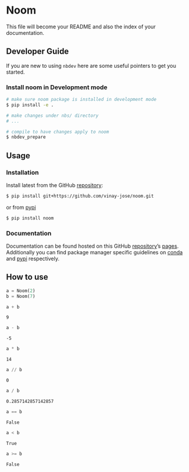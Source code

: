 # Noom


<!-- WARNING: THIS FILE WAS AUTOGENERATED! DO NOT EDIT! -->

This file will become your README and also the index of your
documentation.

## Developer Guide

If you are new to using `nbdev` here are some useful pointers to get you
started.

### Install noom in Development mode

``` sh
# make sure noom package is installed in development mode
$ pip install -e .

# make changes under nbs/ directory
# ...

# compile to have changes apply to noom
$ nbdev_prepare
```

## Usage

### Installation

Install latest from the GitHub
[repository](https://github.com/vinay-jose/noom):

``` sh
$ pip install git+https://github.com/vinay-jose/noom.git
```

or from [pypi](https://pypi.org/project/noom/)

``` sh
$ pip install noom
```

### Documentation

Documentation can be found hosted on this GitHub
[repository](https://github.com/vinay-jose/noom)’s
[pages](https://vinay-jose.github.io/noom/). Additionally you can find
package manager specific guidelines on
[conda](https://anaconda.org/vinay-jose/noom) and
[pypi](https://pypi.org/project/noom/) respectively.

## How to use

``` python
a = Noom(2)
b = Noom(7)
```

``` python
a + b
```

    9

``` python
a - b
```

    -5

``` python
a * b
```

    14

``` python
a // b
```

    0

``` python
a / b
```

    0.2857142857142857

``` python
a == b
```

    False

``` python
a < b
```

    True

``` python
a >= b
```

    False
